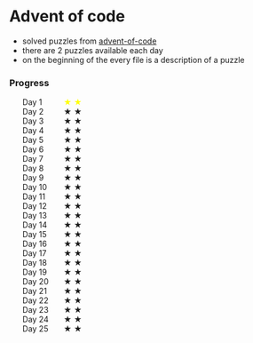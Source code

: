 # Advent of code

* solved puzzles from [advent-of-code](http://adventofcode.com/)
* there are 2 puzzles available each day
* on the beginning of the every file is a description of a puzzle


### Progress

<ul style="list-style-type: none;">
  <li>
    <div style="display: inline-block; min-width: 70px;">Day 1</div>  <span style="color: yellow;">★ ★</span>
  </li>
  <li>
    <div style="display: inline-block; min-width: 70px;">Day 2</div>  ★ ★
  </li>
  <li>
    <div style="display: inline-block; min-width: 70px;">Day 3</div>  ★ ★
  </li>
  <li>
    <div style="display: inline-block; min-width: 70px;">Day 4</div>  ★ ★
  </li>
  <li>
    <div style="display: inline-block; min-width: 70px;">Day 5</div>  ★ ★
  </li>
  <li>
    <div style="display: inline-block; min-width: 70px;">Day 6</div>  ★ ★
  </li>
  <li>
    <div style="display: inline-block; min-width: 70px;">Day 7</div>  ★ ★
  </li>
  <li>
    <div style="display: inline-block; min-width: 70px;">Day 8</div>  ★ ★
  </li>
  <li>
    <div style="display: inline-block; min-width: 70px;">Day 9</div>  ★ ★
  </li>
  <li>
    <div style="display: inline-block; min-width: 70px;">Day 10</div>  ★ ★
  </li>
  <li>
    <div style="display: inline-block; min-width: 70px;">Day 11</div>  ★ ★
  </li>
  <li>
    <div style="display: inline-block; min-width: 70px;">Day 12</div>  ★ ★
  </li>
  <li>
    <div style="display: inline-block; min-width: 70px;">Day 13</div>  ★ ★
  </li>
  <li>
    <div style="display: inline-block; min-width: 70px;">Day 14</div>  ★ ★
  </li>
  <li>
    <div style="display: inline-block; min-width: 70px;">Day 15</div>  ★ ★
  </li>
  <li>
    <div style="display: inline-block; min-width: 70px;">Day 16</div>  ★ ★
  </li>
  <li>
    <div style="display: inline-block; min-width: 70px;">Day 17</div>  ★ ★
  </li>
  <li>
    <div style="display: inline-block; min-width: 70px;">Day 18</div>  ★ ★
  </li>
  <li>
    <div style="display: inline-block; min-width: 70px;">Day 19</div>  ★ ★
  </li>
  <li>
    <div style="display: inline-block; min-width: 70px;">Day 20</div>  ★ ★
  </li>
  <li>
    <div style="display: inline-block; min-width: 70px;">Day 21</div>  ★ ★
  </li>
  <li>
    <div style="display: inline-block; min-width: 70px;">Day 22</div>  ★ ★
  </li>
  <li>
    <div style="display: inline-block; min-width: 70px;">Day 23</div>  ★ ★
  </li>
  <li>
    <div style="display: inline-block; min-width: 70px;">Day 24</div>  ★ ★
  </li>
  <li>
    <div style="display: inline-block; min-width: 70px;">Day 25</div>  ★ ★
  </li>
</ul>
